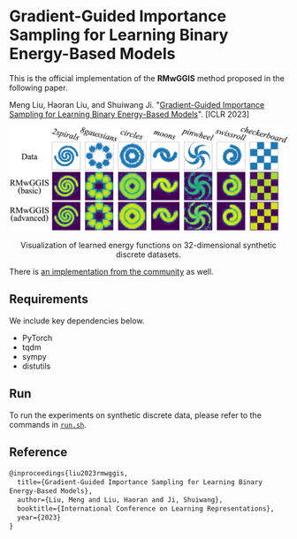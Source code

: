 # Gradient-Guided Importance Sampling for Learning Binary Energy-Based Models

This is the official implementation of the **RMwGGIS** method proposed in the following paper.

Meng Liu, Haoran Liu, and Shuiwang Ji. "[Gradient-Guided Importance Sampling for Learning Binary Energy-Based Models](https://openreview.net/forum?id=9DZKk85Z4zA)". [ICLR 2023]

<p align="center">
<img src="https://github.com/divelab/RMwGGIS/blob/main/assets/RMwGGIS.png" width="600" class="center" alt=""/>
    <br/>
</p>
<p align = "center">
Visualization of learned energy functions on 32-dimensional synthetic discrete datasets.
</p>

There is [an implementation from the community](https://github.com/J-zin/RMwGGIS) as well.

## Requirements
We include key dependencies below.
* PyTorch
* tqdm
* sympy
* distutils

## Run
To run the experiments on synthetic discrete data, please refer to the commands in [`run.sh`](https://github.com/divelab/RMwGGIS/blob/main/RMwGGIS/run.sh).

## Reference
```
@inproceedings{liu2023rmwggis,
  title={Gradient-Guided Importance Sampling for Learning Binary Energy-Based Models},
  author={Liu, Meng and Liu, Haoran and Ji, Shuiwang},
  booktitle={International Conference on Learning Representations},
  year={2023}
}
```
